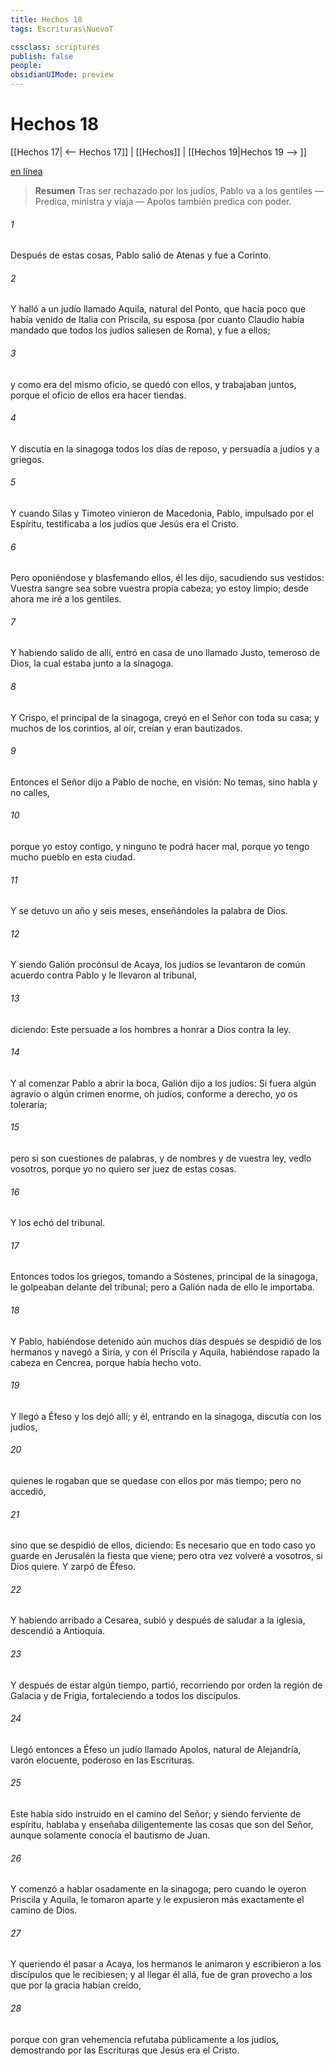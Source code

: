 ```yaml
---
title: Hechos 18
tags: Escrituras\NuevoT

cssclass: scriptures
publish: false
people:
obsidianUIMode: preview
---
```


# Hechos 18
[[Hechos 17| <-- Hechos 17]] | [[Hechos]] | [[Hechos 19|Hechos 19 --> ]]

[en línea](https://churchofjesuschrist.org/study/scriptures/nt/acts/18?lang=spa)

> __Resumen__
Tras ser rechazado por los judíos, Pablo va a los gentiles — Predica, ministra y viaja — Apolos también predica con poder.

###### 1 
Después de estas cosas, Pablo salió de Atenas y fue a Corinto.

###### 2 
Y halló a un judío llamado Aquila, natural del Ponto, que hacía poco que había venido de Italia con Priscila, su esposa (por cuanto Claudio había mandado que todos los judíos saliesen de Roma), y fue a ellos;

###### 3 
y como era del mismo oficio, se quedó con ellos, y trabajaban juntos, porque el oficio de ellos era hacer tiendas.

###### 4 
Y discutía en la sinagoga todos los días de reposo, y persuadía a judíos y a griegos.

###### 5 
Y cuando Silas y Timoteo vinieron de Macedonia, Pablo, impulsado por el Espíritu, testificaba a los judíos que Jesús era el Cristo.

###### 6 
Pero oponiéndose y blasfemando ellos, él les dijo, sacudiendo sus vestidos: Vuestra sangre sea sobre vuestra propia cabeza; yo estoy limpio; desde ahora me iré a los gentiles.

###### 7 
Y habiendo salido de allí, entró en casa de uno llamado Justo, temeroso de Dios, la cual estaba junto a la sinagoga.

###### 8 
Y Crispo, el principal de la sinagoga, creyó en el Señor con toda su casa; y muchos de los corintios, al oír, creían y eran bautizados.

###### 9 
Entonces el Señor dijo a Pablo de noche, en visión: No temas, sino habla y no calles,

###### 10 
porque yo estoy contigo, y ninguno te podrá hacer mal, porque yo tengo mucho pueblo en esta ciudad.

###### 11 
Y se detuvo  un año y seis meses, enseñándoles la palabra de Dios.

###### 12 
Y siendo Galión procónsul de Acaya, los judíos se levantaron de común acuerdo contra Pablo y le llevaron al tribunal,

###### 13 
diciendo: Este persuade a los hombres a honrar a Dios contra la ley.

###### 14 
Y al comenzar Pablo a abrir la boca, Galión dijo a los judíos: Si fuera algún agravio o algún crimen enorme, oh judíos, conforme a derecho, yo os toleraría;

###### 15 
pero si son cuestiones de palabras, y de nombres y de vuestra ley, vedlo vosotros, porque yo no quiero ser juez de estas cosas.

###### 16 
Y los echó del tribunal.

###### 17 
Entonces todos los griegos, tomando a Sóstenes, principal de la sinagoga, le golpeaban delante del tribunal; pero a Galión nada de ello le importaba.

###### 18 
Y Pablo, habiéndose detenido aún muchos días  después se despidió de los hermanos y navegó a Siria, y con él Priscila y Aquila, habiéndose rapado la cabeza en Cencrea, porque había hecho voto.

###### 19 
Y llegó a Éfeso y los dejó allí; y él, entrando en la sinagoga, discutía con los judíos,

###### 20 
quienes le rogaban que se quedase con ellos por más tiempo; pero no accedió,

###### 21 
sino que se despidió de ellos, diciendo: Es necesario que en todo caso yo guarde en Jerusalén la fiesta que viene; pero otra vez volveré a vosotros, si Dios quiere. Y zarpó de Éfeso.

###### 22 
Y habiendo arribado a Cesarea, subió  y después de saludar a la iglesia, descendió a Antioquía.

###### 23 
Y después de estar  algún tiempo, partió, recorriendo por orden la región de Galacia y de Frigia, fortaleciendo a todos los discípulos.

###### 24 
Llegó entonces a Éfeso un judío llamado Apolos, natural de Alejandría, varón elocuente, poderoso en las Escrituras.

###### 25 
Este había sido instruido en el camino del Señor; y siendo ferviente de espíritu, hablaba y enseñaba diligentemente las cosas que son del Señor, aunque solamente conocía el bautismo de Juan.

###### 26 
Y comenzó a hablar osadamente en la sinagoga; pero cuando le oyeron Priscila y Aquila, le tomaron aparte y le expusieron más exactamente el camino de Dios.

###### 27 
Y queriendo él pasar a Acaya, los hermanos le animaron y escribieron a los discípulos que le recibiesen; y al llegar él allá, fue de gran provecho a los que por la gracia habían creído,

###### 28 
porque con gran vehemencia refutaba públicamente a los judíos, demostrando por las Escrituras que Jesús era el Cristo.

